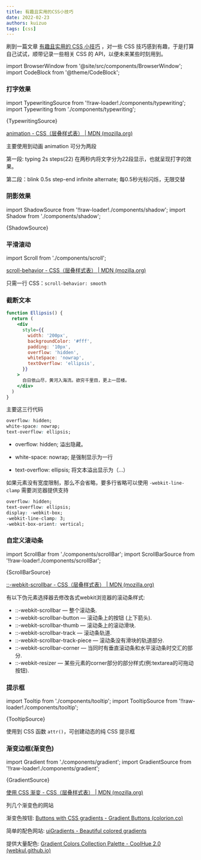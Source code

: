 ```yaml
---
title: 有趣且实用的CSS小技巧
date: 2022-02-23
authors: kuizuo
tags: [css]
---
```


刷到一篇文章 [有趣且实用的 CSS 小技巧](https://mp.weixin.qq.com/s/Gos-IvUWtudHmRJfRMtzrw) ，对一些 CSS 技巧感到有趣，于是打算自己试试，顺带记录一些相关 CSS 的 API，以便未来某些时刻用到。

<!-- truncate -->

import BrowserWindow from '@site/src/components/BrowserWindow';
import CodeBlock from '@theme/CodeBlock';

### 打字效果

import TypewritingSource from '!!raw-loader!./components/typewriting';
import Typewriting from './components/typewriting';

<BrowserWindow>

<Typewriting></Typewriting>

</BrowserWindow>

<CodeBlock className="language-jsx">{TypewritingSource}</CodeBlock>

[animation - CSS（层叠样式表） | MDN (mozilla.org)](https://developer.mozilla.org/zh-CN/docs/Web/CSS/animation)

主要使用到动画 animation 可分为两段

第一段: typing 2s steps(22) 在两秒内将文字分为22段显示，也就呈现打字的效果。

第二段：blink 0.5s step-end infinite alternate; 每0.5秒光标闪烁，无限交替


### 阴影效果

import ShadowSource from '!!raw-loader!./components/shadow';
import Shadow from './components/shadow';

<BrowserWindow>

<Shadow></Shadow>

</BrowserWindow>

<CodeBlock className="language-jsx">{ShadowSource}</CodeBlock>

### 平滑滚动

import Scroll from './components/scroll';

<BrowserWindow>

<Scroll></Scroll>

</BrowserWindow>

[scroll-behavior - CSS（层叠样式表） | MDN (mozilla.org)](https://developer.mozilla.org/zh-CN/docs/Web/CSS/scroll-behavior)

只需一行 CSS：`scroll-behavior: smooth`

### 截断文本

<BrowserWindow>

```jsx live
function Ellipsis() {
  return (
    <div
      style={{
        width: '200px',
        backgroundColor: '#fff',
        padding: '10px',
        overflow: 'hidden',
        whiteSpace: 'nowrap',
        textOverflow: 'ellipsis',
      }}
    >
      白日依山尽，黄河入海流。欲穷千里目，更上一层楼。
    </div>
  )
}
```

</BrowserWindow>

主要这三行代码

```css
overflow: hidden;
white-space: nowrap;
text-overflow: ellipsis;
```

- overflow: hidden; 溢出隐藏。

- white-space: nowrap; 是强制显示为一行

- text-overflow: ellipsis; 将文本溢出显示为（…）

如果元素没有宽度限制，那么不会省略，要多行省略可以使用 `-webkit-line-clamp` 需要浏览器提供支持

```css
overflow: hidden;
text-overflow: ellipsis;
display: -webkit-box;
-webkit-line-clamp: 3;
-webkit-box-orient: vertical;
```

### 自定义滚动条

import ScrollBar from './components/scrollBar';
import ScrollBarSource from '!!raw-loader!./components/scrollBar';

<BrowserWindow>

<ScrollBar></ScrollBar>

</BrowserWindow>

<CodeBlock className="language-jsx">{ScrollBarSource}</CodeBlock>

[::-webkit-scrollbar - CSS（层叠样式表） | MDN (mozilla.org)](https://developer.mozilla.org/zh-CN/docs/Web/CSS/::-webkit-scrollbar)


有以下伪元素选择器去修改各式webkit浏览器的滚动条样式:

- ::-webkit-scrollbar — 整个滚动条.
- ::-webkit-scrollbar-button — 滚动条上的按钮 (上下箭头).
- ::-webkit-scrollbar-thumb — 滚动条上的滚动滑块.
- ::-webkit-scrollbar-track — 滚动条轨道.
- ::-webkit-scrollbar-track-piece — 滚动条没有滑块的轨道部分.
- ::-webkit-scrollbar-corner — 当同时有垂直滚动条和水平滚动条时交汇的部分.
- ::-webkit-resizer — 某些元素的corner部分的部分样式(例:textarea的可拖动按钮).


### 提示框

import Tooltip from './components/tooltip';
import TooltipSource from '!!raw-loader!./components/tooltip';

<BrowserWindow>

<Tooltip></Tooltip>

</BrowserWindow>

<CodeBlock className="language-jsx">{TooltipSource}</CodeBlock>

使用到 CSS 函数 `attr()`，可创建动态的纯 CSS 提示框


### 渐变边框(渐变色)

import Gradient from './components/gradient';
import GradientSource from '!!raw-loader!./components/gradient';

<BrowserWindow>

<Gradient></Gradient>

</BrowserWindow>

<CodeBlock className="language-jsx">{GradientSource}</CodeBlock>

[使用 CSS 渐变 - CSS（层叠样式表） | MDN (mozilla.org)](https://developer.mozilla.org/zh-CN/docs/Web/CSS/CSS_Images/Using_CSS_gradients)


列几个渐变色的网站

渐变色按钮: [Buttons with CSS gradients - Gradient Buttons (colorion.co)](https://gradientbuttons.colorion.co/)

简单的配色网站: [uiGradients - Beautiful colored gradients](https://uigradients.com/#Tranquil)

提供大量配色: [Gradient Colors Collection Palette - CoolHue 2.0 (webkul.github.io)](https://webkul.github.io/coolhue/)